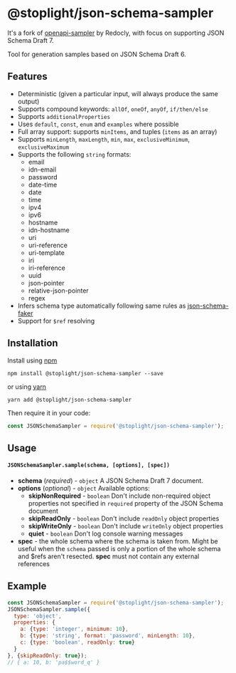 # @stoplight/json-schema-sampler

It's a fork of [openapi-sampler](https://github.com/Redocly/openapi-sampler) by Redocly, with focus on supporting JSON Schema Draft 7.

Tool for generation samples based on JSON Schema Draft 6.

## Features

- Deterministic (given a particular input, will always produce the same output)
- Supports compound keywords: `allOf`, `oneOf`, `anyOf`, `if/then/else`
- Supports `additionalProperties`
- Uses `default`, `const`, `enum` and `examples` where possible
- Full array support: supports `minItems`, and tuples (`items` as an array)
- Supports `minLength`, `maxLength`, `min`, `max`, `exclusiveMinimum`, `exclusiveMaximum`
- Supports the following `string` formats:
  - email
  - idn-email
  - password
  - date-time
  - date
  - time
  - ipv4
  - ipv6
  - hostname
  - idn-hostname
  - uri
  - uri-reference
  - uri-template
  - iri
  - iri-reference
  - uuid
  - json-pointer
  - relative-json-pointer
  - regex
- Infers schema type automatically following same rules as [json-schema-faker](https://www.npmjs.com/package/json-schema-faker#inferred-types)
- Support for `$ref` resolving

## Installation

Install using [npm](https://docs.npmjs.com/getting-started/what-is-npm)

    npm install @stoplight/json-schema-sampler --save

or using [yarn](https://yarnpkg.com)

    yarn add @stoplight/json-schema-sampler

Then require it in your code:

```js
const JSONSchemaSampler = require('@stoplight/json-schema-sampler');
```

## Usage
#### `JSONSchemaSampler.sample(schema, [options], [spec])`
- **schema** (_required_) - `object`
A JSON Schema Draft 7 document.
- **options** (_optional_) - `object`
Available options:
  - **skipNonRequired** - `boolean`
  Don't include non-required object properties not specified in `required` property of the JSON Schema document
  - **skipReadOnly** - `boolean`
  Don't include `readOnly` object properties
  - **skipWriteOnly** - `boolean`
  Don't include `writeOnly` object properties
  - **quiet** - `boolean`
  Don't log console warning messages
- **spec** - the whole schema where the schema is taken from. Might be useful when the `schema` passed is only a portion of the whole schema and $refs aren't resected. **spec** must not contain any external references

## Example
```js
const JSONSchemaSampler = require('@stoplight/json-schema-sampler');
JSONSchemaSampler.sample({
  type: 'object',
  properties: {
    a: {type: 'integer', minimum: 10},
    b: {type: 'string', format: 'password', minLength: 10},
    c: {type: 'boolean', readOnly: true}
  }
}, {skipReadOnly: true});
// { a: 10, b: 'pa$$word_q' }
```
